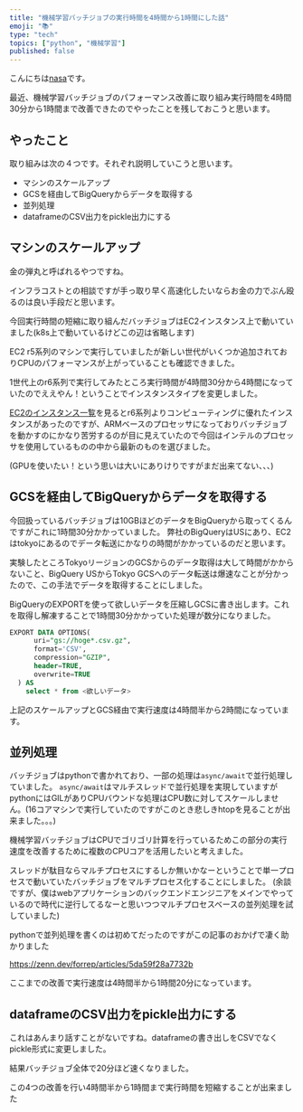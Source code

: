 ```yaml
---
title: "機械学習バッチジョブの実行時間を4時間から1時間にした話"
emoji: "📚"
type: "tech"
topics: ["python", "機械学習"]
published: false
---
```


こんにちは[nasa](https://twitter.com/nasa_desu)です。

最近、機械学習バッチジョブのパフォーマンス改善に取り組み実行時間を4時間30分から1時間まで改善できたのでやったことを残しておこうと思います。

## やったこと

取り組みは次の４つです。それぞれ説明していこうと思います。

- マシンのスケールアップ
- GCSを経由してBigQueryからデータを取得する
- 並列処理
- dataframeのCSV出力をpickle出力にする

## マシンのスケールアップ

金の弾丸と呼ばれるやつですね。

インフラコストとの相談ですが手っ取り早く高速化したいならお金の力でぶん殴るのは良い手段だと思います。

今回実行時間の短縮に取り組んだバッチジョブはEC2インスタンス上で動いていました(k8s上で動いているけどこの辺は省略します)

EC2 r5系列のマシンで実行していましたが新しい世代がいくつか追加されておりCPUのパフォーマンスが上がっていることも確認できました。

1世代上のr6系列で実行してみたところ実行時間が4時間30分から4時間になっていたのでええやん！ということでインスタンスタイプを変更しました。

[EC2のインスタンス一覧](https://aws.amazon.com/jp/ec2/instance-types/)を見るとr6系列よりコンピューティングに優れたインスタンスがあったのですが、ARMベースのプロセッサになっておりバッチジョブを動かすのにかなり苦労するのが目に見えていたので今回はインテルのプロセッサを使用しているものの中から最新のものを選びました。

(GPUを使いたい！という思いは大いにありけりですがまだ出来てない、、、)

## GCSを経由してBigQueryからデータを取得する

今回扱っているバッチジョブは10GBほどのデータをBigQueryから取ってくるんですがこれに1時間30分かかっていました。
弊社のBigQueryはUSにあり、EC2はtokyoにあるのでデータ転送にかなりの時間がかかっているのだと思います。

実験したところTokyoリージョンのGCSからのデータ取得は大して時間がかからないこと、BigQuery USからTokyo GCSへのデータ転送は爆速なことが分かったので、この手法でデータを取得することにしました。

BigQueryのEXPORTを使って欲しいデータを圧縮しGCSに書き出します。これを取得し解凍することで1時間30分かかっていた処理が数分になりました。

```sql
EXPORT DATA OPTIONS(
      uri="gs://hoge*.csv.gz",
      format='CSV',
      compression="GZIP",
      header=TRUE,
      overwrite=TRUE
  ) AS
    select * from <欲しいデータ>
```

上記のスケールアップとGCS経由で実行速度は4時間半から2時間になっています。


## 並列処理

バッチジョブはpythonで書かれており、一部の処理は`async/await`で並行処理していました。
`async/await`はマルチスレッドで並行処理を実現していますがpythonにはGILがありCPUバウンドな処理はCPU数に対してスケールしません。(16コアマシンで実行していたのですがこのとき悲しきhtopを見ることが出来ました。。。)

機械学習バッチジョブはCPUでゴリゴリ計算を行っているためこの部分の実行速度を改善するために複数のCPUコアを活用したいと考えました。

スレッドが駄目ならマルチプロセスにするしか無いかなーということで単一プロセスで動いていたバッチジョブをマルチプロセス化することにしました。
(余談ですが、僕はwebアプリケーションのバックエンドエンジニアをメインでやっているので時代に逆行してるなーと思いつつマルチプロセスベースの並列処理を試していました)

pythonで並列処理を書くのは初めてだったのですがこの記事のおかげで凄く助かりました

https://zenn.dev/forrep/articles/5da59f28a7732b

ここまでの改善で実行速度は4時間半から1時間20分になっています。

## dataframeのCSV出力をpickle出力にする

これはあんまり話すことがないですね。dataframeの書き出しをCSVでなくpickle形式に変更しました。

結果バッチジョブ全体で20分ほど速くなりました。

この4つの改善を行い4時間半から1時間まで実行時間を短縮することが出来ました
